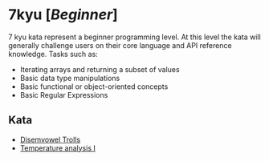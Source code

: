 # 7kyu [*Beginner*]
7 kyu kata represent a beginner programming level. At this level the kata will generally challenge users on their core language and API reference knowledge. Tasks such as:  
- Iterating arrays and returning a subset of values  
- Basic data type manipulations  
- Basic functional or object-oriented concepts  
- Basic Regular Expressions

## Kata

- [Disemvowel Trolls](https://www.codewars.com/kata/disemvowel-trolls/)
- [Temperature analysis I](https://www.codewars.com/kata/temperature-analysis-i)
